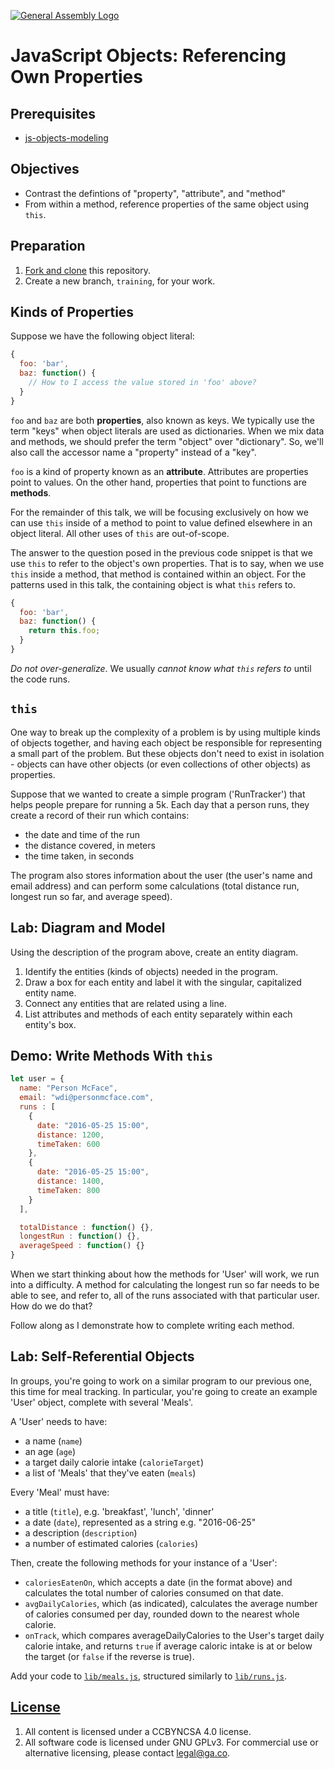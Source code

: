 [![General Assembly Logo](https://camo.githubusercontent.com/1a91b05b8f4d44b5bbfb83abac2b0996d8e26c92/687474703a2f2f692e696d6775722e636f6d2f6b6538555354712e706e67)](https://generalassemb.ly/education/web-development-immersive)

# JavaScript Objects: Referencing Own Properties

## Prerequisites

-   [js-objects-modeling](https://github.com/ga-wdi-boston/js-objects-modeling)

## Objectives

-   Contrast the defintions of "property", "attribute", and "method"
-   From within a method, reference properties of the same object using `this`.

## Preparation

1.  [Fork and clone](https://github.com/ga-wdi-boston/meta/wiki/ForkAndClone)
    this repository.
1.  Create a new branch, `training`, for your work.

## Kinds of Properties

Suppose we have the following object literal:

```js
{
  foo: 'bar',
  baz: function() {
    // How to I access the value stored in 'foo' above?
  }
}
```

`foo` and `baz` are both **properties**, also known as keys. We typically use
the term "keys" when object literals are used as dictionaries. When we mix data
and methods, we should prefer the term "object" over "dictionary". So, we'll
also call the accessor name a "property" instead of a "key".

`foo` is a kind of property known as an **attribute**. Attributes are properties
point to values. On the other hand, properties that point to functions are
**methods**.

For the remainder of this talk, we will be focusing exclusively on how we can
use `this` inside of a method to point to value defined elsewhere in an object
literal. All other uses of `this` are out-of-scope.

The answer to the question posed in the previous code snippet is that we use
`this` to refer to the object's own properties. That is to say, when we use
`this` inside a method, that method is contained within an object. For the
patterns used in this talk, the containing object is what `this` refers to.

```js
{
  foo: 'bar',
  baz: function() {
    return this.foo;
  }
}
```

*Do not over-generalize*. We usually *cannot know what `this` refers to* until
the code runs.

## `this`

One way to break up the complexity of a problem is by using multiple kinds of
objects together, and having each object be responsible for representing a small
part of the problem. But these objects don't need to exist in isolation -
objects can have other objects (or even collections of other objects) as
properties.

Suppose that we wanted to create a simple program ('RunTracker') that helps
people prepare for running a 5k. Each day that a person runs, they create a
record of their run which contains:

-   the date and time of the run
-   the distance covered, in meters
-   the time taken, in seconds

The program also stores information about the user (the user's name and email
address) and can perform some calculations (total distance run, longest run
so far, and average speed).

## Lab: Diagram and Model

Using the description of the program above, create an entity diagram.

1.  Identify the entities (kinds of objects) needed in the program.
1.  Draw a box for each entity and label it with the singular, capitalized
    entity name.
1.  Connect any entities that are related using a line.
1.  List attributes and methods of each entity separately within each entity's
    box.

## Demo: Write Methods With `this`

```js
let user = {
  name: "Person McFace",
  email: "wdi@personmcface.com",
  runs : [
    {
      date: "2016-05-25 15:00",
      distance: 1200,
      timeTaken: 600
    },
    {
      date: "2016-05-25 15:00",
      distance: 1400,
      timeTaken: 800
    }
  ],

  totalDistance : function() {},
  longestRun : function() {},
  averageSpeed : function() {}
}
```

When we start thinking about how the methods for 'User' will work, we run into a
difficulty. A method for calculating the longest run so far needs to be able to
see, and refer to, all of the runs associated with that particular user. How do
we do that?

Follow along as I demonstrate how to complete writing each method.

## Lab: Self-Referential Objects

In groups, you're going to work on a similar program to our previous one, this
time for meal tracking. In particular, you're going to create an example 'User'
object, complete with several 'Meals'.

A 'User' needs to have:

-   a name (`name`)
-   an age (`age`)
-   a target daily calorie intake (`calorieTarget`)
-   a list of 'Meals' that they've eaten (`meals`)

Every 'Meal' must have:

-   a title (`title`), e.g. 'breakfast', 'lunch', 'dinner'
-   a date (`date`), represented as a string e.g. "2016-06-25"
-   a description (`description`)
-   a number of estimated calories (`calories`)

Then, create the following methods for your instance of a 'User':

-   `caloriesEatenOn`, which accepts a date (in the format above) and calculates
    the total number of calories consumed on that date.
-   `avgDailyCalories`, which (as indicated), calculates the average number of
    calories consumed per day, rounded down to the nearest whole calorie.
-   `onTrack`, which compares averageDailyCalories to the User's target daily
    calorie intake, and returns `true` if average caloric intake is at or below
    the target (or `false` if the reverse is true).

Add your code to [`lib/meals.js`](lib/meals.js), structured similarly to
[`lib/runs.js`](lib/runs.js).

## [License](LICENSE)

1.  All content is licensed under a CC­BY­NC­SA 4.0 license.
1.  All software code is licensed under GNU GPLv3. For commercial use or
    alternative licensing, please contact legal@ga.co.
